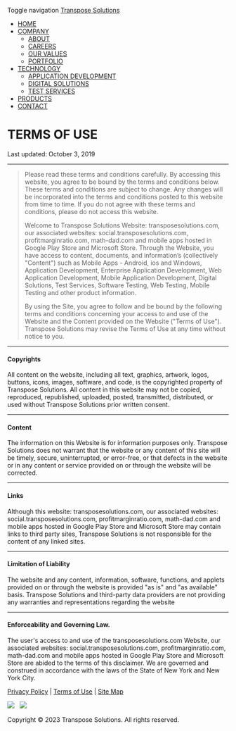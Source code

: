 Toggle navigation [Transpose Solutions](https://www.transposesolutions.com/index.html)

* [HOME](https://www.transposesolutions.com/index.html)
* [COMPANY](#)
    * [ABOUT](https://www.transposesolutions.com/about.html)
    * [CAREERS](https://www.transposesolutions.com/careers.html)
    * [OUR VALUES](https://www.transposesolutions.com/values.html)
    * [PORTFOLIO](https://www.transposesolutions.com/portfolio.html)
* [TECHNOLOGY](https://www.transposesolutions.com/technology.html)
    * [APPLICATION DEVELOPMENT](https://www.transposesolutions.com/development.html)
    * [DIGITAL SOLUTIONS](https://www.transposesolutions.com/digital.html)
    * [TEST SERVICES](https://www.transposesolutions.com/testing.html)
* [PRODUCTS](https://www.transposesolutions.com/products.html)
* [CONTACT](https://www.transposesolutions.com/contact.html)

  
  
  

  

TERMS OF USE
============

  
  

  

Last updated: October 3, 2019

* * *

> Please read these terms and conditions carefully. By accessing this website, you agree to be bound by the terms and conditions below. These terms and conditions are subject to change. Any changes will be incorporated into the terms and conditions posted to this website from time to time. If you do not agree with these terms and conditions, please do not access this website.  
>   
> Welcome to Transpose Solutions Website: transposesolutions.com, our associated websites: social.transposesolutions.com, profitmarginratio.com, math-dad.com and mobile apps hosted in Google Play Store and Microsoft Store. Through the Website, you have access to content, documents, and information’s (collectively "Content") such as Mobile Apps - Android, ios and Windows, Application Development, Enterprise Application Development, Web Application Development, Mobile Application Development, Digital Solutions, Test Services, Software Testing, Web Testing, Mobile Testing and other product information.  
>   
> By using the Site, you agree to follow and be bound by the following terms and conditions concerning your access to and use of the Website and the Content provided on the Website ("Terms of Use"). Transpose Solutions may revise the Terms of Use at any time without notice to you.

* * *

#### Copyrights

All content on the website, including all text, graphics, artwork, logos, buttons, icons, images, software, and code, is the copyrighted property of Transpose Solutions. All content in this website may not be copied, reproduced, republished, uploaded, posted, transmitted, distributed, or used without Transpose Solutions prior written consent.

* * *

#### Content

The information on this Website is for information purposes only. Transpose Solutions does not warrant that the website or any content of this site will be timely, secure, uninterrupted, or error-free, or that defects in the website or in any content or service provided on or through the website will be corrected.

* * *

#### Links

Although this website: transposesolutions.com, our associated websites: social.transposesolutions.com, profitmarginratio.com, math-dad.com and mobile apps hosted in Google Play Store and Microsoft Store may contain links to third party sites, Transpose Solutions is not responsible for the content of any linked sites.

* * *

#### Limitation of Liability

The website and any content, information, software, functions, and applets provided on or through the website is provided "as is" and "as available" basis. Transpose Solutions and third-party data providers are not providing any warranties and representations regarding the website

* * *

#### Enforceability and Governing Law.

The user's access to and use of the transposesolutions.com Website, our associated websites: social.transposesolutions.com, profitmarginratio.com, math-dad.com and mobile apps hosted in Google Play Store and Microsoft Store are abided to the terms of this disclaimer. We are governed and construed in accordance with the laws of the State of New York and New York City.

  

[Privacy Policy](https://www.transposesolutions.com/privacy.html) | [Terms of Use](https://www.transposesolutions.com/terms.html) | [Site Map](https://www.transposesolutions.com/sitemap.html)

[![](img/linkedin-logo.jpg)](https://www.linkedin.com/company/transpose-solutions)   [![](img/Facebook-logo.png)](https://www.facebook.com/Transpose-Solutions-419194484946841)

Copyright © 2023 Transpose Solutions. All rights reserved.
